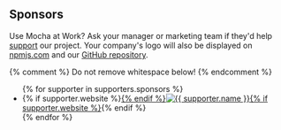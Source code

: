 ## Sponsors

Use Mocha at Work? Ask your manager or marketing team if they'd help [support](https://opencollective.com/mochajs#support) our project. Your company's logo will also be displayed on [npmjs.com](http://npmjs.com/package/mocha) and our [GitHub repository](https://github.com/mochajs/mocha#sponsors).

{% comment %}
Do not remove whitespace below!
{% endcomment %}

<ul class="image-list faded-images" id="sponsors">
{% for supporter in supporters.sponsors %}<li>{% if supporter.website %}<a href="{{ supporter.website }}" target="_blank" rel="noopener" title="{{ supporter.name }}">{% endif %}<img src="{{ supporter.avatar }}" alt="{{ supporter.name }}" />{% if supporter.website %}</a>{% endif %}</li>{% endfor %}
</ul>

